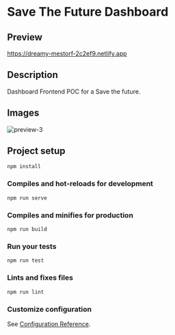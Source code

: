 # Save The Future Dashboard 

## Preview
https://dreamy-mestorf-2c2ef9.netlify.app

## Description
Dashboard Frontend POC for a Save the future. 

## Images

![preview-3](https://user-images.githubusercontent.com/26926683/126617601-91df03c4-3ad5-4ea5-a86f-900cff2dcc9c.png)


## Project setup
```
npm install
```

### Compiles and hot-reloads for development
```
npm run serve
```

### Compiles and minifies for production
```
npm run build
```

### Run your tests
```
npm run test
```

### Lints and fixes files
```
npm run lint
```

### Customize configuration
See [Configuration Reference](https://cli.vuejs.org/config/).
